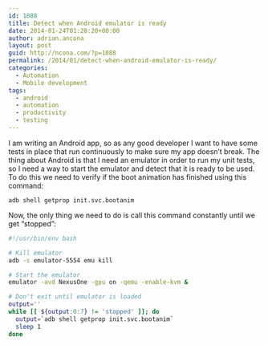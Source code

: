 ```yaml
---
id: 1888
title: Detect when Android emulator is ready
date: 2014-01-24T01:28:20+00:00
author: adrian.ancona
layout: post
guid: http://ncona.com/?p=1888
permalink: /2014/01/detect-when-android-emulator-is-ready/
categories:
  - Automation
  - Mobile development
tags:
  - android
  - automation
  - productivity
  - testing
---
```

I am writing an Android app, so as any good developer I want to have some tests in place that run continuously to make sure my app doesn&#8217;t break. The thing about Android is that I need an emulator in order to run my unit tests, so I need a way to start the emulator and detect that it is ready to be used. To do this we need to verify if the boot animation has finished using this command:

```
adb shell getprop init.svc.bootanim
```

Now, the only thing we need to do is call this command constantly until we get &#8220;stopped&#8221;:

```sh
#!/usr/bin/env bash

# Kill emulator
adb -s emulator-5554 emu kill

# Start the emulator
emulator -avd NexusOne -gpu on -qemu -enable-kvm &

# Don't exit until emulator is loaded
output=''
while [[ ${output:0:7} != 'stopped' ]]; do
  output=`adb shell getprop init.svc.bootanim`
  sleep 1
done
```

<!--more-->
